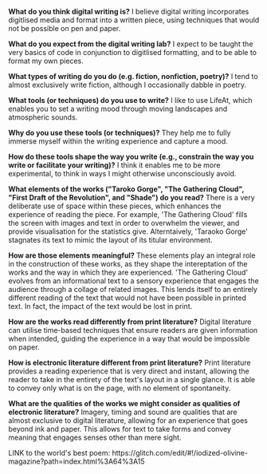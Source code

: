<p><b>What do you think digital writing is?</b>
I believe digital writing incorporates digitlised media and format into a written piece, using techniques that would not be possible on pen and paper.</p>
<p><b>What do you expect from the digital writing lab?</b>
I expect to be taught the very basics of code in conjunction to digitlised formatting, and to be able to format my own pieces.</p>
<p><b>What types of writing do you do (e.g. fiction, nonfiction, poetry)?</b>
I tend to almost exclusively write fiction, although I occasionally dabble in poetry.</p>
<p><b>What tools (or techniques) do you use to write?</b>
I like to use LifeAt, which enables you to set a writing mood through moving landscapes and atmospheric sounds.</p>
<p><b>Why do you use these tools (or techniques)?</b>
They help me to fully immerse myself within the writing experience and capture a mood.</p>
<p><b>How do these tools shape the way you write (e.g., constrain the way you write or facilitate your writing)?</b>
I think it enables me to be more experimental, to think in ways I might otherwise unconsciously avoid.</p>
<p><b>What elements of the works ("Taroko Gorge", "The Gathering Cloud", "First Draft of the Revolution", and "Shade") do you read?</b>
There is a very deliberate use of space within these pieces, which enhances the experience of reading the piece. For example, 'The Gathering Cloud' fills the screen with images and text in order to overwhelm the viewer, and provide visualisation for the statistics give. Alterntaively, 'Taraoko Gorge' stagnates its text to mimic the layout of its titular environment.</p>
<p><b>How are those elements meaningful?</b>
These elements play an integral role in the construction of these works, as they shape the intereptation of the works and the way in which they are experienced. 'The Gathering Cloud' evolves from an informational text to a sensory experience that engages the audience through a collage of related images. This lends itself to an entirely different reading of the text that would not have been possible in printed text. In fact, the impact of the text would be lost in print.</p>
<p><b>How are the works read differently from print literature?</b>
Digital literature can utilise time-based techniques that ensure readers are given information when intended, guiding the experience in a way that would be impossible on paper.</p>
<p><b>How is electronic literature different from print literature?</b>
Print literature provides a reading experience that is very direct and instant, allowing the reader to take in the entirety of the text's layout in a single glance. It is able to convey only what is on the page, with no element of spontaneity.</p>
<p><b>What are the qualities of the works we might consider as qualities of electronic literature?</b>
Imagery, timing and sound are qualities that are almost exclusive to digital literature, allowing for an experience that goes beyond ink and paper. This allows for text to take forms and convey meaning that engages senses other than mere sight.
<p>LINK to the world's best poem:
https://glitch.com/edit/#!/iodized-olivine-magazine?path=index.html%3A64%3A15
